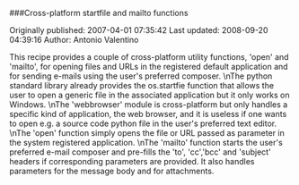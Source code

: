 ###Cross-platform startfile and mailto functions

Originally published: 2007-04-01 07:35:42
Last updated: 2008-09-20 04:39:16
Author: Antonio Valentino

This recipe provides a couple of cross-platform utility functions, 'open' and 'mailto', for opening files and URLs in the registered default application and for sending e-mails using the user's preferred composer.\nThe python standard library already provides the os.startfie function that allows the user to open a generic file in the associated application but it only works on Windows.\nThe 'webbrowser' module is cross-platform but only handles a specific kind of application, the web browser, and it is useless if one wants to open e.g. a source code python file in the user's preferred text editor.\nThe 'open' function simply opens the file or URL passed as parameter in the system registered application.\nThe 'mailto' function starts the user's preferred e-mail composer and pre-fills the 'to', 'cc','bcc' and 'subject' headers if corresponding parameters are provided. It also handles parameters for the message body and for attachments.